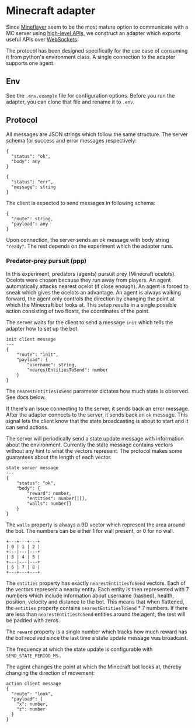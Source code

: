 # Minecraft adapter
Since [Mineflayer][mineflayer-git] seem to be the most mature option to
communicate with a MC server using [high-level APIs][mineflayer-api], we
construct an adapter which exports useful APIs over
[WebSockets][websockets-npm].

The protocol has been designed specifically for the use case of consuming it
from python's environment class. A single connection to the adapter supports
one agent.

## Env
See the `.env.example` file for configuration options. Before you run the
adapter, you can clone that file and rename it to `.env`.

## Protocol
All messages are JSON strings which follow the same structure. The server
schema for success and error messages respectively:

```
{
  "status": "ok",
  "body": any
}
```

```
{
  "status": "err",
  "message": string
}
```

The client is expected to send messages in following schema:

```
{
  "route": string,
  "payload": any
}
```

Upon connection, the server sends an ok message with body string `"ready"`. The
rest depends on the experiment which the adapter runs.

### Predator-prey pursuit (ppp)
In this experiment, predators (agents) pursuit prey (Minecraft ocelots).
Ocelots were chosen because they run away from players. An agent automatically
attacks nearest ocelot (if close enough). An agent is forced to sneak which
gives the ocelots an advantage. An agent is always walking forward, the agent
only controls the direction by changing the point at which the Minecraft bot
looks at. This setup results in a single possible action consisting of two
floats, the coordinates of the point.

The server waits for the client to send a message `init` which tells the
adapter how to set up the bot.

```
init client message
---
{
    "route": "init",
    "payload": {
        "username": string,
        "nearestEntitiesToSend": number
    }
}
```

The `nearestEntitiesToSend` parameter dictates how much state is observed. See
docs below.

If there's an issue connecting to the server, it sends back an error message.
After the adapter connects to the server, it sends back an `ok` message. This
signal lets the client know that the state broadcasting is about to start and
it can send actions.

The server will periodically send a state update message with information about
the environment. Currently the state message contains vectors without any hint
to what the vectors represent. The protocol makes some guarantees about the
length of each vector.

```
state server message
---
{
    "status": "ok",
    "body": {
        "reward": number,
        "entities": number[][],
        "walls": number[]
    }
}
```

The `walls` property is always a 9D vector which represent the area around the
bot. The numbers can be either 1 for wall present, or 0 for no wall.

```
+---+---+---+
| 0 | 1 | 2 |
+---|---|---+
| 3 | 4 | 5 |
+---|---|---+
| 6 | 7 | 8 |
+---+---+---+
```

The `entities` property has exactly `nearestEntitiesToSend` vectors. Each of
the vectors represent a nearby entity. Each entity is then represented with 7
numbers which include information about username (hashed), health, position,
velocity and distance to the bot. This means that when flattened, the
`entities` property contains `nearestEntitiesToSend` * 7 numbers. If there are
less than `nearestEntitiesToSend` entities around the agent, the rest will be
padded with zeros.

The `reward` property is a single number which tracks how much reward has the
bot received since the last time a state update message was broadcast.

The frequency at which the state update is configurable with
`SEND_STATE_PERIOD_MS`.

The agent changes the point at which the Minecraft bot looks at, thereby
changing the direction of movement:

```
action client message
{
  "route": "look",
  "payload": {
    "x": number,
    "z": number
  }
}
```

<!-- Invisible List of References -->
[mineflayer-git]: https://github.com/PrismarineJS/mineflayer
[websockets-npm]: https://www.npmjs.com/package/websocket
[mineflayer-api]: https://github.com/PrismarineJS/mineflayer/blob/master/docs/api.md#botswingarmhand
